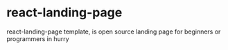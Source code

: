 # react-landing-page
react-landing-page template, is open source landing page for beginners or programmers in hurry 
